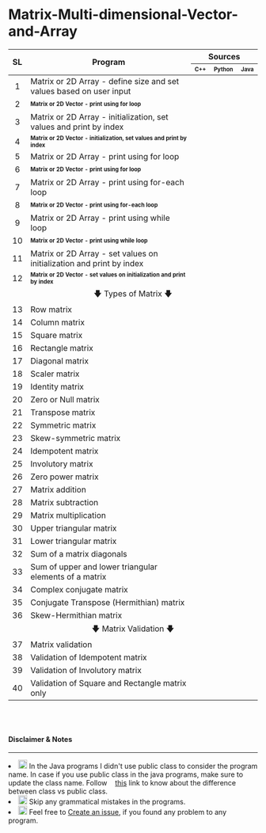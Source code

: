 # Matrix-Multi-dimensional-Vector-and-Array
<table>
    <thead>
        <tr>
            <th rowspan="2" align="center" valign="middle"><b>SL</b></th>
            <th rowspan="2" valign="middle" width="800px"><b>Program</b></th>
            <th colspan="3" align="center" valign="middle"><b>Sources</b></th>
        </tr>
        <tr>
            <th align="center" valign="middle"><b><sub><sup>C++</sup></sub></b></th>
            <th valign="middle"><b><sub><sup>Python</sup></sub></b></th>
            <th align="center" valign="middle"><b><sub><sup>Java</sup></sub></b></th>
        </tr>
    </thead>
	<tbody>
		<tr>
			<td align="center" valign="middle">1</td>
			<td valign="middle">Matrix or 2D Array - define size and set values based on user input</td>
			<td align="center" valign="middle"><a target="_blank" href="/C++/Array/Matrix or 2D Array - define size and set values based on user input.cpp"><img height="16px" src="https://user-images.githubusercontent.com/34242279/157731658-3ed009af-395d-4551-9159-12194f041f5c.png"/></a></td>
			<td align="center" valign="middle"><a target="_blank" href="/Python/Matrix or 2D Array - define size and set values based on user input.py"><img height="16px" src="https://user-images.githubusercontent.com/34242279/157731664-c358d5f0-1ffc-40c3-8b2e-a8f6093f79ab.png"/></a></td>
			<td align="center" valign="middle"><a target="_blank" href="/Java/Matrix or 2D Array - define size and set values based on user input.java"><img height="16px" src="https://user-images.githubusercontent.com/34242279/157731651-d5d046fe-cecb-4ab2-8fc8-9b2a9bb9c599.png"/></a></td>
		</tr>
		<tr>
			<td align="center" valign="middle">2</td>
			<td valign="middle"><b><sub><sup>Matrix or 2D Vector - print using for loop</sup></sub></b></td>
			<td align="center" valign="middle"><a target="_blank" href="/C++/Vector/Matrix or 2D Vector  - print using for loop.cpp"><img height="16px" src="https://user-images.githubusercontent.com/34242279/157731658-3ed009af-395d-4551-9159-12194f041f5c.png"/></a></td>
			<td align="center" valign="middle"><img height="10px" src="https://user-images.githubusercontent.com/34242279/157758952-c15c1923-7102-43f5-926b-89aa2f52a96e.svg"></td>
			<td align="center" valign="middle"><img height="10px" src="https://user-images.githubusercontent.com/34242279/157758952-c15c1923-7102-43f5-926b-89aa2f52a96e.svg"></td>
		</tr>
		<tr>
			<td align="center" valign="middle">3</td>
			<td valign="middle">Matrix or 2D Array - initialization, set values and print by index</td>
			<td align="center" valign="middle"><a target="_blank" href="/C++/Array/Matrix or 2D Array - initialization, set values and print by index.cpp"><img height="16px" src="https://user-images.githubusercontent.com/34242279/157731658-3ed009af-395d-4551-9159-12194f041f5c.png"/></a></td>
			<td align="center" valign="middle"><a target="_blank" href="/Python/Matrix or 2D Array - initialization, set values and print by index.py"><img height="16px" src="https://user-images.githubusercontent.com/34242279/157731664-c358d5f0-1ffc-40c3-8b2e-a8f6093f79ab.png"/></a></td>
			<td align="center" valign="middle"><a target="_blank" href="/Java/Matrix or 2D Array - initialization, set values and print by index.java"><img height="16px" src="https://user-images.githubusercontent.com/34242279/157731651-d5d046fe-cecb-4ab2-8fc8-9b2a9bb9c599.png"/></a></td>
		</tr>
		<tr>
			<td align="center" valign="middle">4</td>
			<td valign="middle"><b><sub><sup>Matrix or 2D Vector - initialization, set values and print by index</sup></sub></b></td>
			<td align="center" valign="middle"><a target="_blank" href="/C++/Vector/Matrix or 2D Vector - initialization, set values and print by index.cpp"><img height="16px" src="https://user-images.githubusercontent.com/34242279/157731658-3ed009af-395d-4551-9159-12194f041f5c.png"/></a></td>
			<td align="center" valign="middle"><img height="10px" src="https://user-images.githubusercontent.com/34242279/157758952-c15c1923-7102-43f5-926b-89aa2f52a96e.svg"></td>
			<td align="center" valign="middle"><img height="10px" src="https://user-images.githubusercontent.com/34242279/157758952-c15c1923-7102-43f5-926b-89aa2f52a96e.svg"></td>
		</tr>
		<tr>
			<td align="center" valign="middle">5</td>
			<td valign="middle">Matrix or 2D Array - print using for loop</td>
			<td align="center" valign="middle"><a target="_blank" href="/C++/Array/Matrix or 2D Array - print using for loop.cpp"><img height="16px" src="https://user-images.githubusercontent.com/34242279/157731658-3ed009af-395d-4551-9159-12194f041f5c.png"/></a></td>
			<td align="center" valign="middle"><a target="_blank" href="/Python/Matrix or 2D Array  - print using for loop.py"><img height="16px" src="https://user-images.githubusercontent.com/34242279/157731664-c358d5f0-1ffc-40c3-8b2e-a8f6093f79ab.png"/></a></td>
			<td align="center" valign="middle"><a target="_blank" href="/Java/Matrix or 2D Array  - print using for loop.java"><img height="16px" src="https://user-images.githubusercontent.com/34242279/157731651-d5d046fe-cecb-4ab2-8fc8-9b2a9bb9c599.png"/></a></td>
		</tr>
		<tr>
			<td align="center" valign="middle">6</td>
			<td valign="middle"><b><sub><sup>Matrix or 2D Vector  - print using for loop</sup></sub></b></td>
			<td align="center" valign="middle"><a target="_blank" href="/C++/Vector/Matrix or 2D Vector  - print using for loop.cpp"><img height="16px" src="https://user-images.githubusercontent.com/34242279/157731658-3ed009af-395d-4551-9159-12194f041f5c.png"/></a></td>
			<td align="center" valign="middle"><img height="10px" src="https://user-images.githubusercontent.com/34242279/157758952-c15c1923-7102-43f5-926b-89aa2f52a96e.svg"></td>
			<td align="center" valign="middle"><img height="10px" src="https://user-images.githubusercontent.com/34242279/157758952-c15c1923-7102-43f5-926b-89aa2f52a96e.svg"></td>
		</tr>
		<tr>
			<td align="center" valign="middle">7</td>
			<td valign="middle">Matrix or 2D Array - print using for-each loop</td>
			<td align="center" valign="middle"><a target="_blank" href="/C++/Array/Matrix or 2D Array - print using for-each loop.cpp"><img height="16px" src="https://user-images.githubusercontent.com/34242279/157731658-3ed009af-395d-4551-9159-12194f041f5c.png"/></a></td>
			<td align="center" valign="middle"><a target="_blank" href="/Python/Matrix or 2D Array  - print using for-each loop.py"><img height="16px" src="https://user-images.githubusercontent.com/34242279/157731664-c358d5f0-1ffc-40c3-8b2e-a8f6093f79ab.png"/></a></td>
			<td align="center" valign="middle"><a target="_blank" href="/Java/Matrix or 2D Array  - print using for-each loop.java"><img height="16px" src="https://user-images.githubusercontent.com/34242279/157731651-d5d046fe-cecb-4ab2-8fc8-9b2a9bb9c599.png"/></a></td>
		</tr>
		<tr>
			<td align="center" valign="middle">8</td>
			<td valign="middle"><b><sub><sup>Matrix or 2D Vector  - print using for-each loop</sup></sub></b></td>
			<td align="center" valign="middle"><a target="_blank" href="/C++/Vector/Matrix or 2D Vector  - print using for-each loop.cpp"><img height="16px" src="https://user-images.githubusercontent.com/34242279/157731658-3ed009af-395d-4551-9159-12194f041f5c.png"/></a></td>
			<td align="center" valign="middle"><img height="10px" src="https://user-images.githubusercontent.com/34242279/157758952-c15c1923-7102-43f5-926b-89aa2f52a96e.svg"></td>
			<td align="center" valign="middle"><img height="10px" src="https://user-images.githubusercontent.com/34242279/157758952-c15c1923-7102-43f5-926b-89aa2f52a96e.svg"></td>
		</tr>
		<tr>
			<td align="center" valign="middle">9</td>
			<td valign="middle">Matrix or 2D Array - print using while loop</td>
			<td align="center" valign="middle"><a target="_blank" href="/C++/Array/Matrix or 2D Array - print using while loop.cpp"><img height="16px" src="https://user-images.githubusercontent.com/34242279/157731658-3ed009af-395d-4551-9159-12194f041f5c.png"/></a></td>
			<td align="center" valign="middle"><a target="_blank" href="/Python/Matrix or 2D Array  - print using while loop.py"><img height="16px" src="https://user-images.githubusercontent.com/34242279/157731664-c358d5f0-1ffc-40c3-8b2e-a8f6093f79ab.png"/></a></td>
			<td align="center" valign="middle"><a target="_blank" href="/Java/Matrix or 2D Array  - print using while loop.java"><img height="16px" src="https://user-images.githubusercontent.com/34242279/157731651-d5d046fe-cecb-4ab2-8fc8-9b2a9bb9c599.png"/></a></td>
		</tr>
		<tr>
			<td align="center" valign="middle">10</td>
			<td valign="middle"><b><sub><sup>Matrix or 2D Vector - print using while loop</sup></sub></b></td>
			<td align="center" valign="middle"><a target="_blank" href="/C++/Vector/Matrix or 2D Vector - print using while loop.cpp"><img height="16px" src="https://user-images.githubusercontent.com/34242279/157731658-3ed009af-395d-4551-9159-12194f041f5c.png"/></a></td>
			<td align="center" valign="middle"><img height="10px" src="https://user-images.githubusercontent.com/34242279/157758952-c15c1923-7102-43f5-926b-89aa2f52a96e.svg"></td>
			<td align="center" valign="middle"><img height="10px" src="https://user-images.githubusercontent.com/34242279/157758952-c15c1923-7102-43f5-926b-89aa2f52a96e.svg"></td>
		</tr>
		<tr>
			<td align="center" valign="middle">11</td>
			<td valign="middle">Matrix or 2D Array - set values on initialization and print by index</td>
			<td align="center" valign="middle"><a target="_blank" href="/C++/Array/Matrix or 2D Array - set values on initialization and print by index.cpp"><img height="16px" src="https://user-images.githubusercontent.com/34242279/157731658-3ed009af-395d-4551-9159-12194f041f5c.png"/></a></td>
			<td align="center" valign="middle"><a target="_blank" href="/Python/Matrix or 2D Array - set values on initialization and print by index.py"><img height="16px" src="https://user-images.githubusercontent.com/34242279/157731664-c358d5f0-1ffc-40c3-8b2e-a8f6093f79ab.png"/></a></td>
			<td align="center" valign="middle"><a target="_blank" href="/Java/Matrix or 2D Array - set values on initialization and print by index.java"><img height="16px" src="https://user-images.githubusercontent.com/34242279/157731651-d5d046fe-cecb-4ab2-8fc8-9b2a9bb9c599.png"/></a></td>
		</tr>
		<tr>
			<td align="center" valign="middle">12</td>
			<td valign="middle"><b><sub><sup>Matrix or 2D Vector - set values on initialization and print by index</sup></sub></b></td>
			<td align="center" valign="middle"><a target="_blank" href="/C++/Vector/Matrix or 2D Vector - set values on initialization and print by index.cpp"><img height="16px" src="https://user-images.githubusercontent.com/34242279/157731658-3ed009af-395d-4551-9159-12194f041f5c.png"/></a></td>
			<td align="center" valign="middle"><img height="10px" src="https://user-images.githubusercontent.com/34242279/157758952-c15c1923-7102-43f5-926b-89aa2f52a96e.svg"></td>
			<td align="center" valign="middle"><img height="10px" src="https://user-images.githubusercontent.com/34242279/157758952-c15c1923-7102-43f5-926b-89aa2f52a96e.svg"></td>
		</tr>
		<tr>
			<td colspan="5" align="center" valign="middle">🡇 Types of Matrix 🡇</td>
		</tr>
		<tr>
			<td align="center" valign="middle">13</td>
			<td valign="middle">Row matrix</td>
			<td align="center" valign="middle"><a target="_blank" href="/C++/Types of Matrix/Row matrix.cpp"><img height="16px" src="https://user-images.githubusercontent.com/34242279/157731658-3ed009af-395d-4551-9159-12194f041f5c.png"/></a></td>
			<td align="center" valign="middle"><a target="_blank" href="/Python/Types of Matrix/Row matrix.py"><img height="16px" src="https://user-images.githubusercontent.com/34242279/157731664-c358d5f0-1ffc-40c3-8b2e-a8f6093f79ab.png"/></a></td>
			<td align="center" valign="middle"><a target="_blank" href="/Java/Types of Matrix/Row matrix.java"><img height="16px" src="https://user-images.githubusercontent.com/34242279/157731651-d5d046fe-cecb-4ab2-8fc8-9b2a9bb9c599.png"/></a></td>
		</tr>
		<tr>
			<td align="center" valign="middle">14</td>
			<td valign="middle">Column matrix</td>
			<td align="center" valign="middle"><a target="_blank" href="/C++/Types of Matrix/Column matrix.cpp"><img height="16px" src="https://user-images.githubusercontent.com/34242279/157731658-3ed009af-395d-4551-9159-12194f041f5c.png"/></a></td>
			<td align="center" valign="middle"><a target="_blank" href="/Python/Types of Matrix/Column matrix.py"><img height="16px" src="https://user-images.githubusercontent.com/34242279/157731664-c358d5f0-1ffc-40c3-8b2e-a8f6093f79ab.png"/></a></td>
			<td align="center" valign="middle"><a target="_blank" href="/Java/Types of Matrix/Column matrix.java"><img height="16px" src="https://user-images.githubusercontent.com/34242279/157731651-d5d046fe-cecb-4ab2-8fc8-9b2a9bb9c599.png"/></a></td>
		</tr>
		<tr>
			<td align="center" valign="middle">15</td>
			<td valign="middle">Square matrix</td>
			<td align="center" valign="middle"><a target="_blank" href="/C++/Types of Matrix/Square matrix.cpp"><img height="16px" src="https://user-images.githubusercontent.com/34242279/157731658-3ed009af-395d-4551-9159-12194f041f5c.png"/></a></td>
			<td align="center" valign="middle"><a target="_blank" href="/Python/Types of Matrix/Square matrix.py"><img height="16px" src="https://user-images.githubusercontent.com/34242279/157731664-c358d5f0-1ffc-40c3-8b2e-a8f6093f79ab.png"/></a></td>
			<td align="center" valign="middle"><a target="_blank" href="/Java/Types of Matrix/Square matrix.java"><img height="16px" src="https://user-images.githubusercontent.com/34242279/157731651-d5d046fe-cecb-4ab2-8fc8-9b2a9bb9c599.png"/></a></td>
		</tr>
		<tr>
			<td align="center" valign="middle">16</td>
			<td valign="middle">Rectangle matrix</td>
			<td align="center" valign="middle"><a target="_blank" href="/C++/Types of Matrix/Rectangle matrix.cpp"><img height="16px" src="https://user-images.githubusercontent.com/34242279/157731658-3ed009af-395d-4551-9159-12194f041f5c.png"/></a></td>
			<td align="center" valign="middle"><a target="_blank" href="/Python/Types of Matrix/Rectangle matrix.py"><img height="16px" src="https://user-images.githubusercontent.com/34242279/157731664-c358d5f0-1ffc-40c3-8b2e-a8f6093f79ab.png"/></a></td>
			<td align="center" valign="middle"><a target="_blank" href="/Java/Types of Matrix/Rectangle matrix.java"><img height="16px" src="https://user-images.githubusercontent.com/34242279/157731651-d5d046fe-cecb-4ab2-8fc8-9b2a9bb9c599.png"/></a></td>
		</tr>
		<tr>
			<td align="center" valign="middle">17</td>
			<td valign="middle">Diagonal matrix</td>
			<td align="center" valign="middle"><a target="_blank" href="/C++/Types of Matrix/Diagonal matrix.cpp"><img height="16px" src="https://user-images.githubusercontent.com/34242279/157731658-3ed009af-395d-4551-9159-12194f041f5c.png"/></a></td>
			<td align="center" valign="middle"><a target="_blank" href="/Python/Types of Matrix/Diagonal matrix.py"><img height="16px" src="https://user-images.githubusercontent.com/34242279/157731664-c358d5f0-1ffc-40c3-8b2e-a8f6093f79ab.png"/></a></td>
			<td align="center" valign="middle"><a target="_blank" href="/Java/Types of Matrix/Diagonal matrix.java"><img height="16px" src="https://user-images.githubusercontent.com/34242279/157731651-d5d046fe-cecb-4ab2-8fc8-9b2a9bb9c599.png"/></a></td>
		</tr>
		<tr>
			<td align="center" valign="middle">18</td>
			<td valign="middle">Scaler matrix</td>
			<td align="center" valign="middle"><a target="_blank" href="/C++/Types of Matrix/Scaler matrix.cpp"><img height="16px" src="https://user-images.githubusercontent.com/34242279/157731658-3ed009af-395d-4551-9159-12194f041f5c.png"/></a></td>
			<td align="center" valign="middle"><a target="_blank" href="/Python/Types of Matrix/Scaler matrix.py"><img height="16px" src="https://user-images.githubusercontent.com/34242279/157731664-c358d5f0-1ffc-40c3-8b2e-a8f6093f79ab.png"/></a></td>
			<td align="center" valign="middle"><a target="_blank" href="/Java/Types of Matrix/Scaler matrix.java"><img height="16px" src="https://user-images.githubusercontent.com/34242279/157731651-d5d046fe-cecb-4ab2-8fc8-9b2a9bb9c599.png"/></a></td>
		</tr>
		<tr>
			<td align="center" valign="middle">19</td>
			<td valign="middle">Identity matrix</td>
			<td align="center" valign="middle"><a target="_blank" href="/C++/Types of Matrix/Identity matrix.cpp"><img height="16px" src="https://user-images.githubusercontent.com/34242279/157731658-3ed009af-395d-4551-9159-12194f041f5c.png"/></a></td>
			<td align="center" valign="middle"><a target="_blank" href="/Python/Types of Matrix/Identity matrix.py"><img height="16px" src="https://user-images.githubusercontent.com/34242279/157731664-c358d5f0-1ffc-40c3-8b2e-a8f6093f79ab.png"/></a></td>
			<td align="center" valign="middle"><a target="_blank" href="/Java/Types of Matrix/Identity matrix.java"><img height="16px" src="https://user-images.githubusercontent.com/34242279/157731651-d5d046fe-cecb-4ab2-8fc8-9b2a9bb9c599.png"/></a></td>
		</tr>
		<tr>
			<td align="center" valign="middle">20</td>
			<td valign="middle">Zero or Null matrix</td>
			<td align="center" valign="middle"><a target="_blank" href="/C++/Types of Matrix/Null matrix.cpp"><img height="16px" src="https://user-images.githubusercontent.com/34242279/157731658-3ed009af-395d-4551-9159-12194f041f5c.png"/></a></td>
			<td align="center" valign="middle"><a target="_blank" href="/Python/Types of Matrix/Null matrix.py"><img height="16px" src="https://user-images.githubusercontent.com/34242279/157731664-c358d5f0-1ffc-40c3-8b2e-a8f6093f79ab.png"/></a></td>
			<td align="center" valign="middle"><a target="_blank" href="/Java/Types of Matrix/Null matrix.java"><img height="16px" src="https://user-images.githubusercontent.com/34242279/157731651-d5d046fe-cecb-4ab2-8fc8-9b2a9bb9c599.png"/></a></td>
		</tr>
		<tr>
			<td align="center" valign="middle">21</td>
			<td valign="middle">Transpose matrix</td>
			<td align="center" valign="middle"><a target="_blank" href="/C++/Types of Matrix/Transpose matrix.cpp"><img height="16px" src="https://user-images.githubusercontent.com/34242279/157731658-3ed009af-395d-4551-9159-12194f041f5c.png"/></a></td>
			<td align="center" valign="middle"><a target="_blank" href="/Python/Types of Matrix/Transpose matrix.py"><img height="16px" src="https://user-images.githubusercontent.com/34242279/157731664-c358d5f0-1ffc-40c3-8b2e-a8f6093f79ab.png"/></a></td>
			<td align="center" valign="middle"><a target="_blank" href="/Java/Types of Matrix/Transpose matrix.java"><img height="16px" src="https://user-images.githubusercontent.com/34242279/157731651-d5d046fe-cecb-4ab2-8fc8-9b2a9bb9c599.png"/></a></td>
		</tr>
		<tr>
			<td align="center" valign="middle">22</td>
			<td valign="middle">Symmetric matrix</td>
			<td align="center" valign="middle"><a target="_blank" href="/C++/Types of Matrix/Symmetric matrix.cpp"><img height="16px" src="https://user-images.githubusercontent.com/34242279/157731658-3ed009af-395d-4551-9159-12194f041f5c.png"/></a></td>
			<td align="center" valign="middle"><a target="_blank" href="/Python/Types of Matrix/Symmetric matrix.py"><img height="16px" src="https://user-images.githubusercontent.com/34242279/157731664-c358d5f0-1ffc-40c3-8b2e-a8f6093f79ab.png"/></a></td>
			<td align="center" valign="middle"><a target="_blank" href="/Java/Types of Matrix/Symmetric matrix.java"><img height="16px" src="https://user-images.githubusercontent.com/34242279/157731651-d5d046fe-cecb-4ab2-8fc8-9b2a9bb9c599.png"/></a></td>
		</tr>
		<tr>
			<td align="center" valign="middle">23</td>
			<td valign="middle">Skew-symmetric matrix</td>
			<td align="center" valign="middle"><a target="_blank" href="/C++/Types of Matrix/Skew-symmetric matrix.cpp"><img height="16px" src="https://user-images.githubusercontent.com/34242279/157731658-3ed009af-395d-4551-9159-12194f041f5c.png"/></a></td>
			<td align="center" valign="middle"><a target="_blank" href="/Python/Types of Matrix/Skew-symmetric matrix.py"><img height="16px" src="https://user-images.githubusercontent.com/34242279/157731664-c358d5f0-1ffc-40c3-8b2e-a8f6093f79ab.png"/></a></td>
			<td align="center" valign="middle"><a target="_blank" href="/Java/Types of Matrix/Skew-symmetric matrix.java"><img height="16px" src="https://user-images.githubusercontent.com/34242279/157731651-d5d046fe-cecb-4ab2-8fc8-9b2a9bb9c599.png"/></a></td>
		</tr>
		<tr>
			<td align="center" valign="middle">24</td>
			<td valign="middle">Idempotent matrix</td>
			<td align="center" valign="middle"><a target="_blank" href="/C++/Types of Matrix/Idempotent matrix.cpp"><img height="16px" src="https://user-images.githubusercontent.com/34242279/157731658-3ed009af-395d-4551-9159-12194f041f5c.png"/></a></td>
			<td align="center" valign="middle"><a target="_blank" href="/Python/Types of Matrix/Idempotent matrix.py"><img height="16px" src="https://user-images.githubusercontent.com/34242279/157731664-c358d5f0-1ffc-40c3-8b2e-a8f6093f79ab.png"/></a></td>
			<td align="center" valign="middle"><a target="_blank" href="/Java/Types of Matrix/Idempotent matrix.java"><img height="16px" src="https://user-images.githubusercontent.com/34242279/157731651-d5d046fe-cecb-4ab2-8fc8-9b2a9bb9c599.png"/></a></td>
		</tr>
		<tr>
			<td align="center" valign="middle">25</td>
			<td valign="middle">Involutory matrix</td>
			<td align="center" valign="middle"><a target="_blank" href="/C++/Types of Matrix/Involutory matrix.cpp"><img height="16px" src="https://user-images.githubusercontent.com/34242279/157731658-3ed009af-395d-4551-9159-12194f041f5c.png"/></a></td>
			<td align="center" valign="middle"><a target="_blank" href="/Python/Types of Matrix/Involutory matrix.py"><img height="16px" src="https://user-images.githubusercontent.com/34242279/157731664-c358d5f0-1ffc-40c3-8b2e-a8f6093f79ab.png"/></a></td>
			<td align="center" valign="middle"><a target="_blank" href="/Java/Types of Matrix/Involutory matrix.java"><img height="16px" src="https://user-images.githubusercontent.com/34242279/157731651-d5d046fe-cecb-4ab2-8fc8-9b2a9bb9c599.png"/></a></td>
		</tr>
		<tr>
			<td align="center" valign="middle">26</td>
			<td valign="middle">Zero power matrix</td>
			<td align="center" valign="middle"><a target="_blank" href="/C++/Types of Matrix/Zero power matrix.cpp"><img height="16px" src="https://user-images.githubusercontent.com/34242279/157731658-3ed009af-395d-4551-9159-12194f041f5c.png"/></a></td>
			<td align="center" valign="middle"><a target="_blank" href="/Python/Types of Matrix/Zero power matrix.py"><img height="16px" src="https://user-images.githubusercontent.com/34242279/157731664-c358d5f0-1ffc-40c3-8b2e-a8f6093f79ab.png"/></a></td>
			<td align="center" valign="middle"><a target="_blank" href="/Java/Types of Matrix/Zero power matrix.java"><img height="16px" src="https://user-images.githubusercontent.com/34242279/157731651-d5d046fe-cecb-4ab2-8fc8-9b2a9bb9c599.png"/></a></td>
		</tr>
		<tr>
			<td align="center" valign="middle">27</td>
			<td valign="middle">Matrix addition</td>
			<td align="center" valign="middle"><a target="_blank" href="/C++/Types of Matrix/Matrix addition.cpp"><img height="16px" src="https://user-images.githubusercontent.com/34242279/157731658-3ed009af-395d-4551-9159-12194f041f5c.png"/></a></td>
			<td align="center" valign="middle"><a target="_blank" href="/Python/Types of Matrix/Matrix addition.py"><img height="16px" src="https://user-images.githubusercontent.com/34242279/157731664-c358d5f0-1ffc-40c3-8b2e-a8f6093f79ab.png"/></a></td>
			<td align="center" valign="middle"><a target="_blank" href="/Java/Types of Matrix/Matrix addition.java"><img height="16px" src="https://user-images.githubusercontent.com/34242279/157731651-d5d046fe-cecb-4ab2-8fc8-9b2a9bb9c599.png"/></a></td>
		</tr>
		<tr>
			<td align="center" valign="middle">28</td>
			<td valign="middle">Matrix subtraction</td>
			<td align="center" valign="middle"><a target="_blank" href="/C++/Types of Matrix/Matrix subtraction.cpp"><img height="16px" src="https://user-images.githubusercontent.com/34242279/157731658-3ed009af-395d-4551-9159-12194f041f5c.png"/></a></td>
			<td align="center" valign="middle"><a target="_blank" href="/Python/Types of Matrix/Matrix subtraction.py"><img height="16px" src="https://user-images.githubusercontent.com/34242279/157731664-c358d5f0-1ffc-40c3-8b2e-a8f6093f79ab.png"/></a></td>
			<td align="center" valign="middle"><a target="_blank" href="/Java/Types of Matrix/Matrix subtraction.java"><img height="16px" src="https://user-images.githubusercontent.com/34242279/157731651-d5d046fe-cecb-4ab2-8fc8-9b2a9bb9c599.png"/></a></td>
		</tr>
		<tr>
			<td align="center" valign="middle">29</td>
			<td valign="middle">Matrix multiplication</td>
			<td align="center" valign="middle"><a target="_blank" href="/C++/Types of Matrix/Matrix multiplication.cpp"><img height="16px" src="https://user-images.githubusercontent.com/34242279/157731658-3ed009af-395d-4551-9159-12194f041f5c.png"/></a></td>
			<td align="center" valign="middle"><a target="_blank" href="/Python/Types of Matrix/Matrix multiplication.py"><img height="16px" src="https://user-images.githubusercontent.com/34242279/157731664-c358d5f0-1ffc-40c3-8b2e-a8f6093f79ab.png"/></a></td>
			<td align="center" valign="middle"><a target="_blank" href="/Java/Types of Matrix/Matrix multiplication.java"><img height="16px" src="https://user-images.githubusercontent.com/34242279/157731651-d5d046fe-cecb-4ab2-8fc8-9b2a9bb9c599.png"/></a></td>
		</tr>
		<tr>
			<td align="center" valign="middle">30</td>
			<td valign="middle">Upper triangular matrix</td>
			<td align="center" valign="middle"><a target="_blank" href="/C++/Types of Matrix/Upper triangular matrix.cpp"><img height="16px" src="https://user-images.githubusercontent.com/34242279/157731658-3ed009af-395d-4551-9159-12194f041f5c.png"/></a></td>
			<td align="center" valign="middle"><a target="_blank" href="/Python/Types of Matrix/Upper triangular matrix.py"><img height="16px" src="https://user-images.githubusercontent.com/34242279/157731664-c358d5f0-1ffc-40c3-8b2e-a8f6093f79ab.png"/></a></td>
			<td align="center" valign="middle"><a target="_blank" href="/Java/Types of Matrix/Upper triangular matrix.java"><img height="16px" src="https://user-images.githubusercontent.com/34242279/157731651-d5d046fe-cecb-4ab2-8fc8-9b2a9bb9c599.png"/></a></td>
		</tr>
		<tr>
			<td align="center" valign="middle">31</td>
			<td valign="middle">Lower triangular matrix</td>
			<td align="center" valign="middle"><a target="_blank" href="/C++/Types of Matrix/Lower triangular matrix.cpp"><img height="16px" src="https://user-images.githubusercontent.com/34242279/157731658-3ed009af-395d-4551-9159-12194f041f5c.png"/></a></td>
			<td align="center" valign="middle"><a target="_blank" href="/Python/Types of Matrix/Lower triangular matrix.py"><img height="16px" src="https://user-images.githubusercontent.com/34242279/157731664-c358d5f0-1ffc-40c3-8b2e-a8f6093f79ab.png"/></a></td>
			<td align="center" valign="middle"><a target="_blank" href="/Java/Types of Matrix/Lower triangular matrix.java"><img height="16px" src="https://user-images.githubusercontent.com/34242279/157731651-d5d046fe-cecb-4ab2-8fc8-9b2a9bb9c599.png"/></a></td>
		</tr>
		<tr>
			<td align="center" valign="middle">32</td>
			<td valign="middle">Sum of a matrix diagonals</td>
			<td align="center" valign="middle"><a target="_blank" href="/C++/Types of Matrix/Sum of a matrix diagonals.cpp"><img height="16px" src="https://user-images.githubusercontent.com/34242279/157731658-3ed009af-395d-4551-9159-12194f041f5c.png"/></a></td>
			<td align="center" valign="middle"><a target="_blank" href="/Python/Types of Matrix/Sum of a matrix diagonals.py"><img height="16px" src="https://user-images.githubusercontent.com/34242279/157731664-c358d5f0-1ffc-40c3-8b2e-a8f6093f79ab.png"/></a></td>
			<td align="center" valign="middle"><a target="_blank" href="/Java/Types of Matrix/Sum of a matrix diagonals.java"><img height="16px" src="https://user-images.githubusercontent.com/34242279/157731651-d5d046fe-cecb-4ab2-8fc8-9b2a9bb9c599.png"/></a></td>
		</tr>
		<tr>
			<td align="center" valign="middle">33</td>
			<td valign="middle">Sum of upper and lower triangular elements of a matrix</td>
			<td align="center" valign="middle"><a target="_blank" href="/C++/Types of Matrix/Sum of upper and lower triangular elements of a matrix.cpp"><img height="16px" src="https://user-images.githubusercontent.com/34242279/157731658-3ed009af-395d-4551-9159-12194f041f5c.png"/></a></td>
			<td align="center" valign="middle"><a target="_blank" href="/Python/Types of Matrix/Sum of upper and lower triangular elements of a matrix.py"><img height="16px" src="https://user-images.githubusercontent.com/34242279/157731664-c358d5f0-1ffc-40c3-8b2e-a8f6093f79ab.png"/></a></td>
			<td align="center" valign="middle"><a target="_blank" href="/Java/Types of Matrix/Sum of upper and lower triangular elements of a matrix.java"><img height="16px" src="https://user-images.githubusercontent.com/34242279/157731651-d5d046fe-cecb-4ab2-8fc8-9b2a9bb9c599.png"/></a></td>
		</tr>
		<tr>
			<td align="center" valign="middle">34</td>
			<td valign="middle">Complex conjugate matrix</td>
			<td align="center" valign="middle"><a target="_blank" href="/C++/Types of Matrix/Complex conjugate matrix.cpp"><img height="16px" src="https://user-images.githubusercontent.com/34242279/157731658-3ed009af-395d-4551-9159-12194f041f5c.png"/></a></td>
			<td align="center" valign="middle"><a target="_blank" href="/Python/Types of Matrix/Complex conjugate matrix.py"><img height="16px" src="https://user-images.githubusercontent.com/34242279/157731664-c358d5f0-1ffc-40c3-8b2e-a8f6093f79ab.png"/></a></td>
			<td align="center" valign="middle"><a target="_blank" href="/Java/Types of Matrix/Complex conjugate matrix.java"><img height="16px" src="https://user-images.githubusercontent.com/34242279/157731651-d5d046fe-cecb-4ab2-8fc8-9b2a9bb9c599.png"/></a></td>
		</tr>
		<tr>
			<td align="center" valign="middle">35</td>
			<td valign="middle">Conjugate Transpose (Hermithian) matrix</td>
			<td align="center" valign="middle"><a target="_blank" href="/C++/Types of Matrix/Conjugate Transpose (Hermithian) matrix.cpp"><img height="16px" src="https://user-images.githubusercontent.com/34242279/157731658-3ed009af-395d-4551-9159-12194f041f5c.png"/></a></td>
			<td align="center" valign="middle"><a target="_blank" href="/Python/Types of Matrix/Conjugate Transpose (Hermithian) matrix.py"><img height="16px" src="https://user-images.githubusercontent.com/34242279/157731664-c358d5f0-1ffc-40c3-8b2e-a8f6093f79ab.png"/></a></td>
			<td align="center" valign="middle"><a target="_blank" href="/Java/Types of Matrix/Conjugate Transpose (Hermithian) matrix.java"><img height="16px" src="https://user-images.githubusercontent.com/34242279/157731651-d5d046fe-cecb-4ab2-8fc8-9b2a9bb9c599.png"/></a></td>
		</tr>
		<tr>
			<td align="center" valign="middle">36</td>
			<td valign="middle">Skew-Hermithian matrix</td>
			<td align="center" valign="middle"><a target="_blank" href="/C++/Types of Matrix/Skew-Hermithian matrix.cpp"><img height="16px" src="https://user-images.githubusercontent.com/34242279/157731658-3ed009af-395d-4551-9159-12194f041f5c.png"/></a></td>
			<td align="center" valign="middle"><a target="_blank" href="/Python/Types of Matrix/Skew-Hermithian matrix.py"><img height="16px" src="https://user-images.githubusercontent.com/34242279/157731664-c358d5f0-1ffc-40c3-8b2e-a8f6093f79ab.png"/></a></td>
			<td align="center" valign="middle"><a target="_blank" href="/Java/Types of Matrix/Skew-Hermithian matrix.java"><img height="16px" src="https://user-images.githubusercontent.com/34242279/157731651-d5d046fe-cecb-4ab2-8fc8-9b2a9bb9c599.png"/></a></td>
		</tr>
		<tr>
			<td colspan="5" align="center" valign="middle">🡇 Matrix Validation 🡇</td>
		</tr>
		<tr>
			<td align="center" valign="middle">37</td>
			<td valign="middle">Matrix validation</td>
			<td align="center" valign="middle"><a target="_blank" href="/C++/Matrix Validation/Matrix validation.cpp"><img height="16px" src="https://user-images.githubusercontent.com/34242279/157731658-3ed009af-395d-4551-9159-12194f041f5c.png"/></a></td>
			<td align="center" valign="middle"><a target="_blank" href="/Python/Matrix Validation/Matrix validation.py"><img height="16px" src="https://user-images.githubusercontent.com/34242279/157731664-c358d5f0-1ffc-40c3-8b2e-a8f6093f79ab.png"/></a></td>
			<td align="center" valign="middle"><a target="_blank" href="/Java/Matrix Validation/Matrix validation.java"><img height="16px" src="https://user-images.githubusercontent.com/34242279/157731651-d5d046fe-cecb-4ab2-8fc8-9b2a9bb9c599.png"/></a></td>
		</tr>
		<tr>
			<td align="center" valign="middle">38</td>
			<td valign="middle">Validation of Idempotent matrix</td>
			<td align="center" valign="middle"><a target="_blank" href="/C++/Matrix Validation/Validation of Idempotent matrix.cpp"><img height="16px" src="https://user-images.githubusercontent.com/34242279/157731658-3ed009af-395d-4551-9159-12194f041f5c.png"/></a></td>
			<td align="center" valign="middle"><a target="_blank" href="/Python/Matrix Validation/Validation of Idempotent matrix.py"><img height="16px" src="https://user-images.githubusercontent.com/34242279/157731664-c358d5f0-1ffc-40c3-8b2e-a8f6093f79ab.png"/></a></td>
			<td align="center" valign="middle"><a target="_blank" href="/Java/Matrix Validation/Validation of Idempotent matrix.java"><img height="16px" src="https://user-images.githubusercontent.com/34242279/157731651-d5d046fe-cecb-4ab2-8fc8-9b2a9bb9c599.png"/></a></td>
		</tr>
		<tr>
			<td align="center" valign="middle">39</td>
			<td valign="middle">Validation of Involutory matrix</td>
			<td align="center" valign="middle"><a target="_blank" href="/C++/Matrix Validation/Validation of Involutory matrix.cpp"><img height="16px" src="https://user-images.githubusercontent.com/34242279/157731658-3ed009af-395d-4551-9159-12194f041f5c.png"/></a></td>
			<td align="center" valign="middle"><a target="_blank" href="/Python/Matrix Validation/Validation of Involutory matrix.py"><img height="16px" src="https://user-images.githubusercontent.com/34242279/157731664-c358d5f0-1ffc-40c3-8b2e-a8f6093f79ab.png"/></a></td>
			<td align="center" valign="middle"><a target="_blank" href="/Java/Matrix Validation/Validation of Involutory matrix.java"><img height="16px" src="https://user-images.githubusercontent.com/34242279/157731651-d5d046fe-cecb-4ab2-8fc8-9b2a9bb9c599.png"/></a></td>
		</tr>
		<tr>
			<td align="center" valign="middle">40</td>
			<td valign="middle">Validation of Square and Rectangle matrix only</td>
			<td align="center" valign="middle"><a target="_blank" href="/C++/Matrix Validation/Validation of Square and Rectangle matrix only.cpp"><img height="16px" src="https://user-images.githubusercontent.com/34242279/157731658-3ed009af-395d-4551-9159-12194f041f5c.png"/></a></td>
			<td align="center" valign="middle"><a target="_blank" href="/Python/Matrix Validation/Validation of Square and Rectangle matrix only.py"><img height="16px" src="https://user-images.githubusercontent.com/34242279/157731664-c358d5f0-1ffc-40c3-8b2e-a8f6093f79ab.png"/></a></td>
			<td align="center" valign="middle"><a target="_blank" href="/Java/Matrix Validation/Validation of Square and Rectangle matrix only.java"><img height="16px" src="https://user-images.githubusercontent.com/34242279/157731651-d5d046fe-cecb-4ab2-8fc8-9b2a9bb9c599.png"/></a></td>
		</tr>
	</tbody>
</table>

<br><br>

#### Disclaimer & Notes
---
<ull>
	<li><img src="https://user-images.githubusercontent.com/34242279/157731651-d5d046fe-cecb-4ab2-8fc8-9b2a9bb9c599.png"/ height="18px"> In the Java programs I didn't use public class to consider the program name. In case if you use public class in the java programs, make sure to update the class name. Follow <a href="https://stackoverflow.com/questions/16779245/what-is-the-difference-between-public-class-and-just-class#:~:text=Public%20means%20that%20the%20subject,class%2C%20method%2C%20member%20variable."><img src="https://user-images.githubusercontent.com/34242279/157722497-db7e3df1-b593-4175-8557-614046fa4cc7.png" height="12px"/>this</a> link to know about the difference between class vs public class.</li>
	<li><img src="https://user-images.githubusercontent.com/34242279/157728883-3c2322f5-c151-44ac-8670-1aed5f136126.png"/ height="18px"> Skip any grammatical mistakes in the programs.</li>
	<li><img src="https://user-images.githubusercontent.com/34242279/157730394-648c1e29-58e4-46e6-83ae-cf13b1c51d39.png"/ height="18px"> Feel free to <a href="https://github.com/naiemofficial/Matrix-Multi-dimensional-Vector-and-Array/issues">Create an issue</a>, if you found any problem to any program.</li>
</ul>
